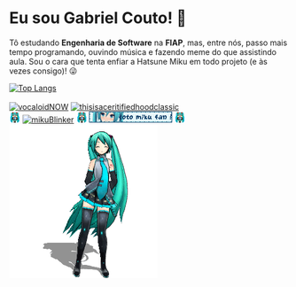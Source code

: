 # Eu sou Gabriel Couto! 🦑

Tô estudando **Engenharia de Software** na **FIAP**, mas, entre nós, passo mais tempo programando, ouvindo música e fazendo meme do que assistindo aula. Sou o cara que tenta enfiar a Hatsune Miku em todo projeto (e às vezes consigo)! 😜

[![Top Langs](https://github-readme-stats.vercel.app/api/top-langs/?username=rouri404&layout=compact&theme=radical)](https://github.com/rouri404)
<br> <br>
[![vocaloidNOW](./images/vocaloidNOW.png)](#)
[![thisisaceritifiedhoodclassic](./images/mshtwh.gif)](https://github.com/rouri404)
<br>
[![smolmikuuu](./images/smolmiku.gif)](#)
[![mikuBlinker](./images/mikufan_blinkie.gif)](#)
[![smolmikuuu](./images/smolmiku.gif)](#)
[![cotoBlinker](./images/cotooooo.gif)](#)
[![smolmikuuu](./images/smolmiku.gif)](#)
<br>
[![bigmiku](./images/hatsune-miku.gif)](#)


<!-- thanks to https://blinkies.cafe for keeping up their site -->
